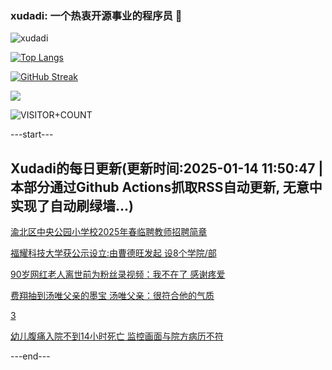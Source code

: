 ### xudadi: 一个热衷开源事业的程序员 👋

![xudadi](https://github-readme-stats-git-masterorgs-github-readme-stats-team.vercel.app/api?username=xudadi)

[![Top Langs](https://github-readme-stats.vercel.app/api/top-langs/?username=xudadi)](https://github.com/anuraghazra/github-readme-stats)

[![GitHub Streak](https://streak-stats.demolab.com?user=xudadi&locale=zh_Hans)](https://git.io/streak-stats)

![](https://raw.githubusercontent.com/xudadi/xudadi/main/assets/github-contribution-grid-snake.svg)

![VISITOR+COUNT](https://komarev.com/ghpvc/?username=xudadi&label=VISITOR+COUNT)


---start---

## Xudadi的每日更新(更新时间:2025-01-14 11:50:47 | 本部分通过Github Actions抓取RSS自动更新, 无意中实现了自动刷绿墙...)

[渝北区中央公园小学校2025年春临聘教师招聘简章](https://www.gongkaoleida.com/article/2263872)

[福耀科技大学获公示设立:由曹德旺发起 设8个学院/部](https://m.163.com/news/article/JLQDRPHP051492T3.html)

[90岁网红老人离世前为粉丝录视频：我不在了 感谢疼爱](https://m.163.com/news/article/JLQDRPF9051492T3.html)

[费翔抽到汤唯父亲的墨宝 汤唯父亲：很符合他的气质](https://m.163.com/news/article/JLQ74PCQ051492T3.html)

[3](https://m.163.com/touch/news/sub/domestic)

[幼儿腹痛入院不到14小时死亡 监控画面与院方病历不符](https://m.163.com/news/article/JLQ0IV3D051492T3.html)

---end---
